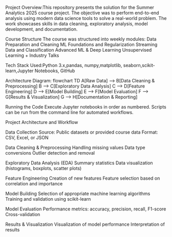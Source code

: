 Project Overview:This repository presents the solution for the Summer Analytics 2025 course project. The objective was to perform end-to-end analysis using modern data science tools to solve a real-world problem. The work showcases skills in data cleaning, exploratory analysis, model development, and documentation.

Course Structure
The course was structured into weekly modules:
Data Preparation and Cleaning
ML Foundations and Regularization
Streaming Data and Classification
Advanced ML & Deep Learning
Unsupervised Learning + Industry Talks

Tech Stack Used:Python 3.x,pandas, numpy,matplotlib, seaborn,scikit-learn,Jupyter Notebooks, GitHub

Architecture Diagram:
flowchart TD
    A[Raw Data] --> B[Data Cleaning & Preprocessing]
    B --> C[Exploratory Data Analysis]
    C --> D[Feature Engineering]
    D --> E[Model Building]
    E --> F[Model Evaluation]
    F --> G[Results & Visualization]
    G --> H[Documentation & Reporting]

Running the Code
Execute Jupyter notebooks in order as numbered.
Scripts can be run from the command line for automated workflows.


Project Architecture and Workflow

Data Collection
Source: Public datasets or provided course data
Format: CSV, Excel, or JSON

Data Cleaning & Preprocessing
Handling missing values
Data type conversions
Outlier detection and removal

Exploratory Data Analysis (EDA)
Summary statistics
Data visualization (histograms, boxplots, scatter plots)

Feature Engineering
Creation of new features
Feature selection based on correlation and importance

Model Building
Selection of appropriate machine learning algorithms
Training and validation using scikit-learn

Model Evaluation
Performance metrics: accuracy, precision, recall, F1-score
Cross-validation

Results & Visualization
Visualization of model performance
Interpretation of results


